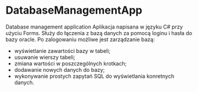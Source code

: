 # DatabaseManagementApp
Database management application
Aplikacja napisana w języku C# przy użyciu Forms. Służy do łączenia z bazą danych za pomocą loginu i hasła do bazy oracle. Po zalogowaniu możliwe jest zarządzanie bazą:
- wyświetlanie zawartości bazy w tabeli;
- usuwanie wierszy tabeli;
- zmiana wartości w poszczególnych krotkach;
- dodawanie nowych danych do bazy;
- wykonywanie prostych zapytań SQL do wyświetlania konretnych danych.
